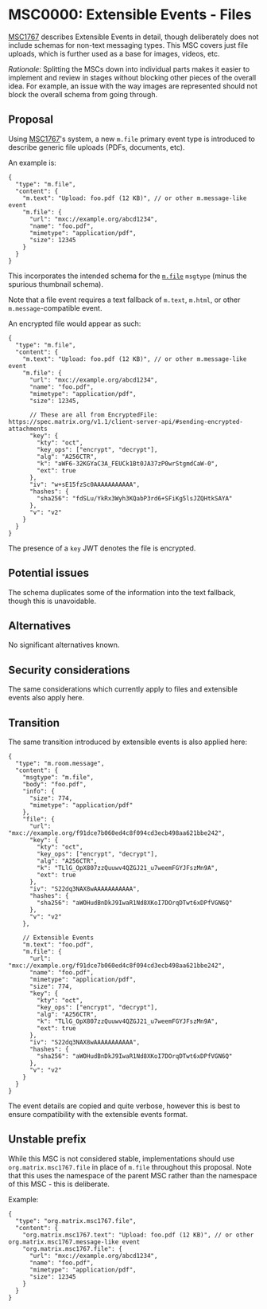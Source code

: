 # MSC0000: Extensible Events - Files

[MSC1767](https://github.com/matrix-org/matrix-doc/pull/1767) describes Extensible Events in detail,
though deliberately does not include schemas for non-text messaging types. This MSC covers just file
uploads, which is further used as a base for images, videos, etc.

*Rationale*: Splitting the MSCs down into individual parts makes it easier to implement and review in
stages without blocking other pieces of the overall idea. For example, an issue with the way images
are represented should not block the overall schema from going through.

## Proposal

Using [MSC1767](https://github.com/matrix-org/matrix-doc/pull/1767)'s system, a new `m.file` primary
event type is introduced to describe generic file uploads (PDFs, documents, etc).

An example is:

```json5
{
  "type": "m.file",
  "content": {
    "m.text": "Upload: foo.pdf (12 KB)", // or other m.message-like event
    "m.file": {
      "url": "mxc://example.org/abcd1234",
      "name": "foo.pdf",
      "mimetype": "application/pdf",
      "size": 12345
    }
  }
}
```

This incorporates the intended schema for the [`m.file`](https://spec.matrix.org/v1.1/client-server-api/#mfile)
`msgtype` (minus the spurious thumbnail schema).

Note that a file event requires a text fallback of `m.text`, `m.html`, or other `m.message`-compatible
event.

An encrypted file would appear as such:

```json5
{
  "type": "m.file",
  "content": {
    "m.text": "Upload: foo.pdf (12 KB)", // or other m.message-like event
    "m.file": {
      "url": "mxc://example.org/abcd1234",
      "name": "foo.pdf",
      "mimetype": "application/pdf",
      "size": 12345,

      // These are all from EncryptedFile: https://spec.matrix.org/v1.1/client-server-api/#sending-encrypted-attachments
      "key": {
        "kty": "oct",
        "key_ops": ["encrypt", "decrypt"],
        "alg": "A256CTR",
        "k": "aWF6-32KGYaC3A_FEUCk1Bt0JA37zP0wrStgmdCaW-0",
        "ext": true
      },
      "iv": "w+sE15fzSc0AAAAAAAAAAA",
      "hashes": {
        "sha256": "fdSLu/YkRx3Wyh3KQabP3rd6+SFiKg5lsJZQHtkSAYA"
      },
      "v": "v2"
    }
  }
}
```

The presence of a `key` JWT denotes the file is encrypted.

## Potential issues

The schema duplicates some of the information into the text fallback, though this is unavoidable.

## Alternatives

No significant alternatives known.

## Security considerations

The same considerations which currently apply to files and extensible events also apply here.

## Transition

The same transition introduced by extensible events is also applied here:

```json5
{
  "type": "m.room.message",
  "content": {
    "msgtype": "m.file",
    "body": "foo.pdf",
    "info": {
      "size": 774,
      "mimetype": "application/pdf"
    },
    "file": {
      "url": "mxc://example.org/f91dce7b060ed4c8f094cd3ecb498aa621bbe242",
      "key": {
        "kty": "oct",
        "key_ops": ["encrypt", "decrypt"],
        "alg": "A256CTR",
        "k": "TLlG_OpX807zzQuuwv4QZGJ21_u7weemFGYJFszMn9A",
        "ext": true
      },
      "iv": "S22dq3NAX8wAAAAAAAAAAA",
      "hashes": {
        "sha256": "aWOHudBnDkJ9IwaR1Nd8XKoI7DOrqDTwt6xDPfVGN6Q"
      },
      "v": "v2"
    },

    // Extensible Events
    "m.text": "foo.pdf",
    "m.file": {
      "url": "mxc://example.org/f91dce7b060ed4c8f094cd3ecb498aa621bbe242",
      "name": "foo.pdf",
      "mimetype": "application/pdf",
      "size": 774,
      "key": {
        "kty": "oct",
        "key_ops": ["encrypt", "decrypt"],
        "alg": "A256CTR",
        "k": "TLlG_OpX807zzQuuwv4QZGJ21_u7weemFGYJFszMn9A",
        "ext": true
      },
      "iv": "S22dq3NAX8wAAAAAAAAAAA",
      "hashes": {
        "sha256": "aWOHudBnDkJ9IwaR1Nd8XKoI7DOrqDTwt6xDPfVGN6Q"
      },
      "v": "v2"
    }
  }
}
```

The event details are copied and quite verbose, however this is best to ensure compatibility with the
extensible events format.

## Unstable prefix

While this MSC is not considered stable, implementations should use `org.matrix.msc1767.file` in place
of `m.file` throughout this proposal. Note that this uses the namespace of the parent MSC rather than
the namespace of this MSC - this is deliberate.

Example:
```json5
{
  "type": "org.matrix.msc1767.file",
  "content": {
    "org.matrix.msc1767.text": "Upload: foo.pdf (12 KB)", // or other org.matrix.msc1767.message-like event
    "org.matrix.msc1767.file": {
      "url": "mxc://example.org/abcd1234",
      "name": "foo.pdf",
      "mimetype": "application/pdf",
      "size": 12345
    }
  }
}
```
